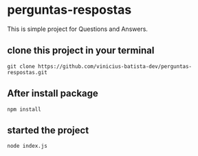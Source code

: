 # perguntas-respostas

<p> This is simple project for Questions and Answers. </p>

## clone this project in your terminal 

    git clone https://github.com/vinicius-batista-dev/perguntas-respostas.git

## After install package

    npm install

## started the project

    node index.js



